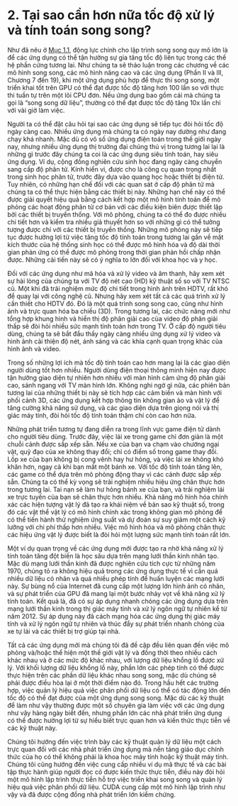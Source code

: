 # 2. Tại sao cần hơn nữa tốc độ xử lý và tính toán song song?

Như đã nêu ở [Mục 1.1](1.Introduction.md), động lực chính cho lập trình song song quy mô lớn là để các ứng dụng có thể tận hưởng sự gia tăng tốc độ liên tục trong các thế hệ phần cứng tương lai. Như chúng ta sẽ thảo luận trong các chương về các mô hình song song, các mô hình nâng cao và các ứng dụng (Phần II và III, Chương 7 đến 19), khi một ứng dụng phù hợp để thực thi song song, một triển khai tốt trên GPU có thể đạt được tốc độ tăng hơn 100 lần so với thực thi tuần tự trên một lõi CPU đơn. Nếu ứng dụng bao gồm cái mà chúng ta gọi là “song song dữ liệu”, thường có thể đạt được tốc độ tăng 10x lần chỉ với vài giờ làm việc.

Người ta có thể đặt câu hỏi tại sao các ứng dụng sẽ tiếp tục đòi hỏi tốc độ ngày càng cao. Nhiều ứng dụng mà chúng ta có ngày nay dường như đang chạy khá nhanh. Mặc dù có vô số ứng dụng điện toán trong thế giới ngày nay, nhưng nhiều ứng dụng thị trường đại chúng thú vị trong tương lai lại là những gì trước đây chúng ta coi là các ứng dụng siêu tính toán, hay siêu ứng dụng. Ví dụ, cộng đồng nghiên cứu sinh học đang ngày càng chuyển sang cấp độ phân tử. Kính hiển vi, được cho là công cụ quan trọng nhất trong sinh học phân tử, trước đây dựa vào quang học hoặc thiết bị điện tử. Tuy nhiên, có những hạn chế đối với các quan sát ở cấp độ phân tử mà chúng ta có thể thực hiện bằng các thiết bị này. Những hạn chế này có thể được giải quyết hiệu quả bằng cách kết hợp một mô hình tính toán để mô phỏng các hoạt động phân tử cơ bản với các điều kiện biên được thiết lập bởi các thiết bị truyền thống. Với mô phỏng, chúng ta có thể đo được nhiều chi tiết hơn và kiểm tra nhiều giả thuyết hơn so với những gì có thể tưởng tượng được chỉ với các thiết bị truyền thống. Những mô phỏng này sẽ tiếp tục được hưởng lợi từ việc tăng tốc độ tính toán trong tương lai gần về mặt kích thước của hệ thống sinh học có thể được mô hình hóa và độ dài thời gian phản ứng có thể được mô phỏng trong thời gian phản hồi chấp nhận được. Những cải tiến này sẽ có ý nghĩa to lớn đối với khoa học và y học.

Đối với các ứng dụng như mã hóa và xử lý video và âm thanh, hãy xem xét sự hài lòng của chúng ta với TV độ nét cao (HD) kỹ thuật số so với TV NTSC cũ. Một khi đã trải nghiệm mức độ chi tiết trong hình ảnh trên HDTV, rất khó để quay lại với công nghệ cũ. Nhưng hãy xem xét tất cả các quá trình xử lý cần thiết cho HDTV đó. Đó là một quá trình song song cao, cũng như hình ảnh và trực quan hóa ba chiều (3D). Trong tương lai, các chức năng mới như tổng hợp khung hình và hiển thị độ phân giải cao của video độ phân giải thấp sẽ đòi hỏi nhiều sức mạnh tính toán hơn trong TV. Ở cấp độ người tiêu dùng, chúng ta sẽ bắt đầu thấy ngày càng nhiều ứng dụng xử lý video và hình ảnh cải thiện độ nét, ánh sáng và các khía cạnh quan trọng khác của hình ảnh và video.

Trong số những lợi ích mà tốc độ tính toán cao hơn mang lại là các giao diện người dùng tốt hơn nhiều. Người dùng điện thoại thông minh hiện nay được tận hưởng giao diện tự nhiên hơn nhiều với màn hình cảm ứng độ phân giải cao, sánh ngang với TV màn hình lớn. Không nghi ngờ gì nữa, các phiên bản tương lai của những thiết bị này sẽ tích hợp các cảm biến và màn hình với phối cảnh 3D, các ứng dụng kết hợp thông tin không gian ảo và vật lý để tăng cường khả năng sử dụng, và các giao diện dựa trên giọng nói và thị giác máy tính, đòi hỏi tốc độ tính toán thậm chí còn cao hơn nữa.

Những phát triển tương tự đang diễn ra trong lĩnh vực game điện tử dành cho người tiêu dùng. Trước đây, việc lái xe trong game chỉ đơn giản là một chuỗi cảnh được sắp xếp sẵn. Nếu xe của bạn va chạm vào chướng ngại vật, quỹ đạo của xe không thay đổi; chỉ có điểm số trong game thay đổi. Lốp xe của bạn không bị cong vênh hay hư hỏng, và việc lái xe không khó khăn hơn, ngay cả khi bạn mất một bánh xe. Với tốc độ tính toán tăng lên, các game có thể dựa trên mô phỏng động thay vì các cảnh được sắp xếp sẵn. Chúng ta có thể kỳ vọng sẽ trải nghiệm nhiều hiệu ứng chân thực hơn trong tương lai. Tai nạn sẽ làm hư hỏng bánh xe của bạn, và trải nghiệm lái xe trực tuyến của bạn sẽ chân thực hơn nhiều. Khả năng mô hình hóa chính xác các hiện tượng vật lý đã tạo ra khái niệm về bản sao kỹ thuật số, trong đó các vật thể vật lý có mô hình chính xác trong không gian mô phỏng để có thể tiến hành thử nghiệm ứng suất và dự đoán sự suy giảm một cách kỹ lưỡng với chi phí thấp hơn nhiều. Việc mô hình hóa và mô phỏng chân thực các hiệu ứng vật lý được biết là đòi hỏi một lượng sức mạnh tính toán rất lớn.

Một ví dụ quan trọng về các ứng dụng mới được tạo ra nhờ khả năng xử lý tính toán tăng đột biến là học sâu dựa trên mạng lưới thần kinh nhân tạo. Mặc dù mạng lưới thần kinh đã được nghiên cứu tích cực từ những năm 1970, chúng tỏ ra không hiệu quả trong các ứng dụng thực tế vì cần quá nhiều dữ liệu có nhãn và quá nhiều phép tính để huấn luyện các mạng lưới này. Sự bùng nổ của Internet đã cung cấp một lượng lớn hình ảnh có nhãn, và sự phát triển của GPU đã mang lại một bước nhảy vọt về khả năng xử lý tính toán. Kết quả là, đã có sự áp dụng nhanh chóng các ứng dụng dựa trên mạng lưới thần kinh trong thị giác máy tính và xử lý ngôn ngữ tự nhiên kể từ năm 2012. Sự áp dụng này đã cách mạng hóa các ứng dụng thị giác máy tính và xử lý ngôn ngữ tự nhiên và thúc đẩy sự phát triển nhanh chóng của xe tự lái và các thiết bị trợ giúp tại nhà.

Tất cả các ứng dụng mới mà chúng tôi đã đề cập đều liên quan đến việc mô phỏng và/hoặc thể hiện một thế giới vật lý và đồng thời theo nhiều cách khác nhau và ở các mức độ khác nhau, với lượng dữ liệu khổng lồ được xử lý. Với khối lượng dữ liệu khổng lồ này, phần lớn các phép tính có thể được thực hiện trên các phần dữ liệu khác nhau song song, mặc dù chúng sẽ phải được điều hòa lại ở một thời điểm nào đó. Trong hầu hết các trường hợp, việc quản lý hiệu quả việc phân phối dữ liệu có thể có tác động lớn đến tốc độ có thể đạt được của một ứng dụng song song. Mặc dù các kỹ thuật để làm như vậy thường được một số chuyên gia làm việc với các ứng dụng như vậy hàng ngày biết đến, nhưng phần lớn các nhà phát triển ứng dụng có thể được hưởng lợi từ sự hiểu biết trực quan hơn và kiến thức thực tiễn về các kỹ thuật này.

Chúng tôi hướng đến việc trình bày các kỹ thuật quản lý dữ liệu một cách trực quan đối với các nhà phát triển ứng dụng mà nền tảng giáo dục chính thức của họ có thể không phải là khoa học máy tính hoặc kỹ thuật máy tính. Chúng tôi cũng hướng đến việc cung cấp nhiều ví dụ mã thực tế và các bài tập thực hành giúp người đọc có được kiến thức thực tiễn, điều này đòi hỏi một mô hình lập trình thực tiễn hỗ trợ việc triển khai song song và quản lý hiệu quả việc phân phối dữ liệu. CUDA cung cấp một mô hình lập trình như vậy và đã được cộng đồng nhà phát triển lớn kiểm chứng.
